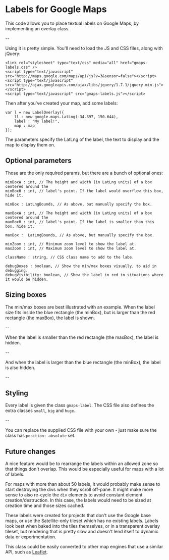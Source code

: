 # Labels for Google Maps

This code allows you to place textual labels on Google Maps, by implementing an overlay class.

--

Using it is pretty simple. You'll need to load the JS and CSS files, along with jQuery:

    <link rel="stylesheet" type="text/css" media="all" href="gmaps-labels.css" />
    <script type="text/javascript" src="http://maps.google.com/maps/api/js?v=3&sensor=false"></script>
    <script type="text/javascript" src="http://ajax.googleapis.com/ajax/libs/jquery/1.7.1/jquery.min.js"></script>
    <script type="text/javascript" src="gmaps-labels.js"></script>

Then after you've created your map, add some labels:

    var l = new LabelOverlay({
        ll : new google.maps.LatLng(-34.397, 150.644),
        label : "My label!",
        map : map
    });

The parameters specify the LatLng of the label, the text to display and the map to display them on.


## Optional parameters

Those are the only required params, but there are a bunch of optional ones:

    minBoxW : int, // The height and width (in LatLng units) of a box centered around the
    minBoxH : int, // label's point. If the label would overflow this box, hide it.

    minBox : LatLngBounds, // As above, but manually specify the box.

    maxBoxW : int, // The height and width (in LatLng units) of a box centered around the
    maxBoxH : int, // label's point. If the label is smaller than this box, hide it.

    maxBox :  LatLngBounds, // As above, but manually specify the box.

    minZoom : int, // Minimum zoom level to show the label at.
    maxZoom : int, // Maximum zoom level to show the label at.

    className : string, // CSS class name to add to the labe.

    debugBoxes : boolean, // Show the min/max boxes visually, to aid in debugging.
    debugVisibility: boolean, // Show the label in red in situations where it would be hidden.


## Sizing boxes

The min/max boxes are best illustrated with an example. When the label size fits inside the blue 
rectangle (the minBox), but is larger than the red rectangle (the maxBox), the label is shown.

--

When the label is smaller than the red rectangle (the maxBox), the label is hidden.

--

And when the label is larger than the blue rectangle (the minBox), the label is also hidden.

--


## Styling

Every label is given the class `gmaps-label`. The CSS file also defines the extra classes
`small`, `big` and `huge`.

--

You can replace the supplied CSS file with your own - just make sure the class has `position: absolute` set.


## Future changes

A nice feature would be to rearrange the labels within an allowed zone so that things don't 
overlap. This would be especially useful for maps with a lot of labels.

For maps with more than about 50 labels, it would probably make sense to start destroying 
the divs when they scroll off-pane. It might make more sense to also re-cycle the `div` elements
to avoid constant element creation/destruction. In this case, the labels would need to be sized
at creation time and those sizes cached.

These labels were created for projects that don't use the Google base maps, or use the Satellite-only
tileset which has no existing labels. Labels look best when baked into the tiles themselves, or in
a transparent overlay tileset, but rendering that is pretty slow and doesn't lend itself to dynamic
data or experimentation.

This class could be easily converted to other map engines that use a similar API, such as
<a href="http://leaflet.cloudmade.com/">Leaflet</a>.
